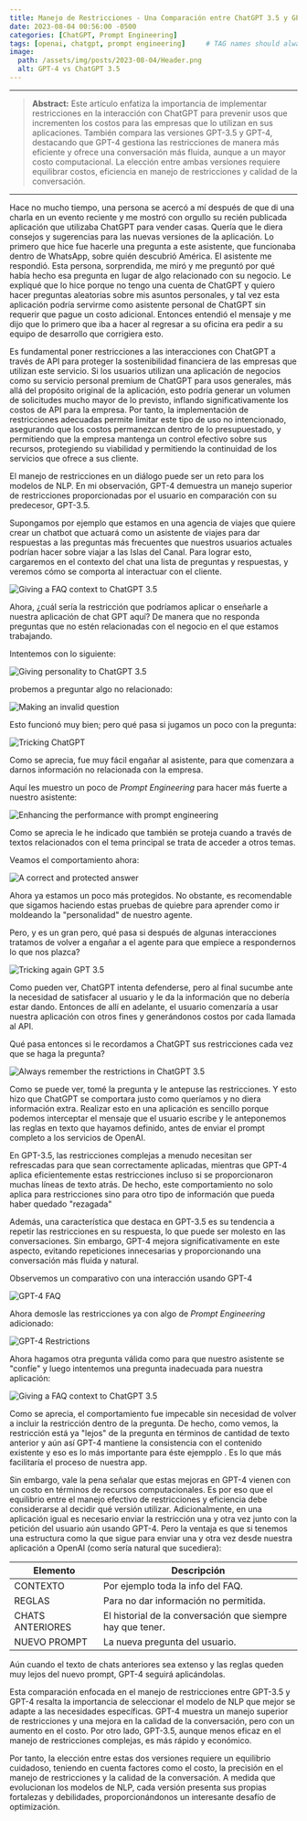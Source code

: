 ```yaml
---
title: Manejo de Restricciones - Una Comparación entre ChatGPT 3.5 y GPT-4
date: 2023-08-04 00:56:00 -0500
categories: [ChatGPT, Prompt Engineering]
tags: [openai, chatgpt, prompt engineering]     # TAG names should always be lowercase
image:
  path: /assets/img/posts/2023-08-04/Header.png
  alt: GPT-4 vs ChatGPT 3.5
---
```


---
>**Abstract:**
Este artículo enfatiza la importancia de implementar restricciones en la interacción con ChatGPT para prevenir usos que incrementen los costos para las empresas que lo utilizan en sus aplicaciones. También compara las versiones GPT-3.5 y GPT-4, destacando que GPT-4 gestiona las restricciones de manera más eficiente y ofrece una conversación más fluida, aunque a un mayor costo computacional. La elección entre ambas versiones requiere equilibrar costos, eficiencia en manejo de restricciones y calidad de la conversación.
---


Hace no mucho tiempo, una persona se acercó a mí después de que di una charla en un evento reciente y me mostró con orgullo su recién publicada aplicación que utilizaba ChatGPT para vender casas. Quería que le diera consejos y sugerencias para las nuevas versiones de la aplicación. Lo primero que hice fue hacerle una pregunta a este asistente, que funcionaba dentro de WhatsApp, sobre quién descubrió América. El asistente me respondió. Esta persona, sorprendida, me miró y me preguntó por qué había hecho esa pregunta en lugar de algo relacionado con su negocio. Le expliqué que lo hice porque no tengo una cuenta de ChatGPT y quiero hacer preguntas aleatorias sobre mis asuntos personales, y tal vez esta aplicación podría servirme como asistente personal de ChatGPT sin requerir que pague un costo adicional. Entonces entendió el mensaje y me dijo que lo primero que iba a hacer al regresar a su oficina era pedir a su equipo de desarrollo que corrigiera esto.

Es fundamental poner restricciones a las interacciones con ChatGPT a través de API para proteger la sostenibilidad financiera de las empresas que utilizan este servicio. Si los usuarios utilizan una aplicación de negocios como su servicio personal premium de ChatGPT para usos generales, más allá del propósito original de la aplicación, esto podría generar un volumen de solicitudes mucho mayor de lo previsto, inflando significativamente los costos de API para la empresa. Por tanto, la implementación de restricciones adecuadas permite limitar este tipo de uso no intencionado, asegurando que los costos permanezcan dentro de lo presupuestado, y permitiendo que la empresa mantenga un control efectivo sobre sus recursos, protegiendo su viabilidad y permitiendo la continuidad de los servicios que ofrece a sus cliente.

El manejo de restricciones en un diálogo puede ser un reto para los modelos de NLP. En mi observación, GPT-4 demuestra un manejo superior de restricciones proporcionadas por el usuario en comparación con su predecesor, GPT-3.5. 

Supongamos por ejemplo que estamos en una agencia de viajes que quiere crear un chatbot que actuará como un asistente de viajes para dar respuestas a las preguntas más frecuentes que nuestros usuarios actuales podrían hacer sobre viajar a las Islas del Canal. Para lograr esto, cargaremos en el contexto del chat una lista de preguntas y respuestas, y veremos cómo se comporta al interactuar con el cliente.

![Giving a FAQ context to ChatGPT 3.5](/assets/img/posts/2023-08-04/faq1.png)

Ahora, ¿cuál sería la restricción que podríamos aplicar o enseñarle a nuestra aplicación de chat GPT aquí? De manera que no responda preguntas que no estén relacionadas con el negocio en el que estamos trabajando.

Intentemos con lo siguiente:

![Giving personality to ChatGPT 3.5](/assets/img/posts/2023-08-04/faq2.png)

probemos a preguntar algo no relacionado:

![Making an invalid question](/assets/img/posts/2023-08-04/faq3.png)

Esto funcionó muy bien; pero qué pasa si jugamos un poco con la pregunta:

![Tricking ChatGPT](/assets/img/posts/2023-08-04/faq4.png)

Como se aprecia, fue muy fácil engañar al asistente, para que comenzara a darnos información no relacionada con la empresa.

Aquí les muestro un poco de *Prompt Engineering* para hacer más fuerte a nuestro asistente:

![Enhancing the performance with prompt engineering](/assets/img/posts/2023-08-04/faq5.png)

Como se aprecia le he indicado que también se proteja cuando a través de textos relacionados con el tema principal se trata de acceder a otros temas.

Veamos el comportamiento ahora:

![A correct and protected answer](/assets/img/posts/2023-08-04/faq6.png)

Ahora ya estamos un poco más protegidos. No obstante, es recomendable que sigamos haciendo estas pruebas de quiebre para aprender como ir moldeando la "personalidad" de nuestro agente.

Pero, y es un gran pero, qué pasa si después de algunas interacciones tratamos de volver a engañar a el agente para que empiece a respondernos lo que nos plazca?

![Tricking again GPT 3.5](/assets/img/posts/2023-08-04/faq7.png)

Como pueden ver, ChatGPT intenta defenderse, pero al final sucumbe ante la necesidad de satisfacer al usuario y le da la información que no debería estar dando. Entonces de allí en adelante, el usuario comenzaría a usar nuestra aplicación con otros fines y generándonos costos por cada llamada al API.

Qué pasa entonces si le recordamos a ChatGPT sus restricciones cada vez que se haga la pregunta?

![Always remember the restrictions in ChatGPT 3.5](/assets/img/posts/2023-08-04/faq8.png)

Como se puede ver, tomé la pregunta y le antepuse las restricciones. Y esto hizo que ChatGPT se comportara justo como queríamos y no diera información extra. Realizar esto en una aplicación es sencillo porque podemos interceptar el mensaje que el usuario escribe y le anteponemos las reglas en texto que hayamos definido, antes de enviar el prompt completo a los servicios de OpenAI.

En GPT-3.5, las restricciones complejas a menudo necesitan ser refrescadas para que sean correctamente aplicadas, mientras que GPT-4 aplica eficientemente estas restricciones incluso si se proporcionaron muchas líneas de texto atrás. De hecho, este comportamiento no solo aplica para restricciones sino para otro tipo de información que pueda haber quedado "rezagada"

Además, una característica que destaca en GPT-3.5 es su tendencia a repetir las restricciones en su respuesta, lo que puede ser molesto en las conversaciones. Sin embargo, GPT-4 mejora significativamente en este aspecto, evitando repeticiones innecesarias y proporcionando una conversación más fluida y natural.

Observemos un comparativo con una interacción usando GPT-4

![GPT-4 FAQ](/assets/img/posts/2023-08-04/faq9.png)

Ahora demosle las restricciones ya con algo de *Prompt Engineering* adicionado:

![GPT-4 Restrictions](/assets/img/posts/2023-08-04/faq10.png)

Ahora hagamos otra pregunta válida como para que nuestro asistente se "confíe" y luego intentemos una pregunta inadecuada para nuestra aplicación:

![Giving a FAQ context to ChatGPT 3.5](/assets/img/posts/2023-08-04/faq11.png)

Como se aprecia, el comportamiento fue impecable sin necesidad de volver a incluir la restricción dentro de la pregunta. De hecho, como vemos, la restricción está ya "lejos" de la pregunta en términos de cantidad de texto anterior y aún así GPT-4 mantiene la consistencia con el contenido existente y eso es lo más importante para éste ejempplo . Es lo que más facilitaría el proceso de nuestra app.

Sin embargo, vale la pena señalar que estas mejoras en GPT-4 vienen con un costo en términos de recursos computacionales. Es por eso que el equilibrio entre el manejo efectivo de restricciones y eficiencia debe considerarse al decidir qué versión utilizar. Adicionalmente, en una aplicación igual es necesario enviar la restricción una y otra vez junto con la petición del usuario aún usando GPT-4. Pero la ventaja es que si tenemos una estructura como la que sigue para enviar una y otra vez desde nuestra aplicación a OpenAI (como sería natural que sucediera):


| Elemento          | Descripción                                           |
|-------------------|-------------------------------------------------------|
| CONTEXTO          | Por ejemplo toda la info del FAQ.                    |
| REGLAS            | Para no dar información no permitida.                |
| CHATS ANTERIORES  | El historial de la conversación que siempre hay que tener.  |
| NUEVO PROMPT  | La nueva pregunta del usuario.                        |



Aún cuando el texto de chats anteriores sea extenso y las reglas queden muy lejos del nuevo prompt, GPT-4 seguirá aplicándolas.

Esta comparación enfocada en el manejo de restricciones entre GPT-3.5 y GPT-4 resalta la importancia de seleccionar el modelo de NLP que mejor se adapte a las necesidades específicas. GPT-4 muestra un manejo superior de restricciones y una mejora en la calidad de la conversación, pero con un aumento en el costo. Por otro lado, GPT-3.5, aunque menos eficaz en el manejo de restricciones complejas, es más rápido y económico.

Por tanto, la elección entre estas dos versiones requiere un equilibrio cuidadoso, teniendo en cuenta factores como el costo, la precisión en el manejo de restricciones y la calidad de la conversación. A medida que evolucionan los modelos de NLP, cada versión presenta sus propias fortalezas y debilidades, proporcionándonos un interesante desafío de optimización.